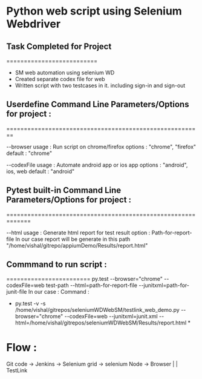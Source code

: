 # Python web script using Selenium Webdriver

## Task Completed for Project
==========================
- SM web automation using selenium WD
- Created separate codex file for web
- Written script with two testcases in it.
  including sign-in and sign-out
  
## Userdefine Command Line Parameters/Options for project :
========================================================

--browser
    usage   : Run script on chrome/firefox
    options : "chrome", "firefox"
    default : "chrome"
    
--codexFile
    usage   : Automate android app or ios app
    options : "android", ios, web
    default : "android"
    
## Pytest built-in Command Line Parameters/Options for project :
=============================================================

--html
    usage  : Generate html report for test result
    option : Path-for-report-file
             In our case report will be generate in this path
             "/home/vishal/gitrepo/appiumDemo/Results/report.html" 

    
## Commmand to run script :
========================
   py.test --browser="chrome" --codexFile=web test-path 
           --html=path-for-report-file --junitxml=path-for-junit-file
   In our case :
   Command :
   * py.test -v -s /home/vishal/gitrepos/seleniumWDWebSM/testlink_web_demo.py
           --browser="chrome" --codexFile=web --junitxml=junit.xml
        --html=/home/vishal/gitrepos/seleniumWDWebSM/Results/report.html *
   
Flow :
======

   Git code -> Jenkins -> Selenium grid -> selenium Node -> Browser 
                  |
                  |
                TestLink   
     